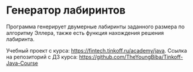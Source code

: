 # Генератор лабиринтов
Программа генерирует двумерные лабиринты заданного размера по алгоритму Эллера, 
также есть функция нахождения решения лабиринта.

Учебный проект с курса: https://fintech.tinkoff.ru/academy/java.
Ссылка на репозиторий с ДЗ курса: https://github.com/TheYoungBiba/Tinkoff-Java-Course